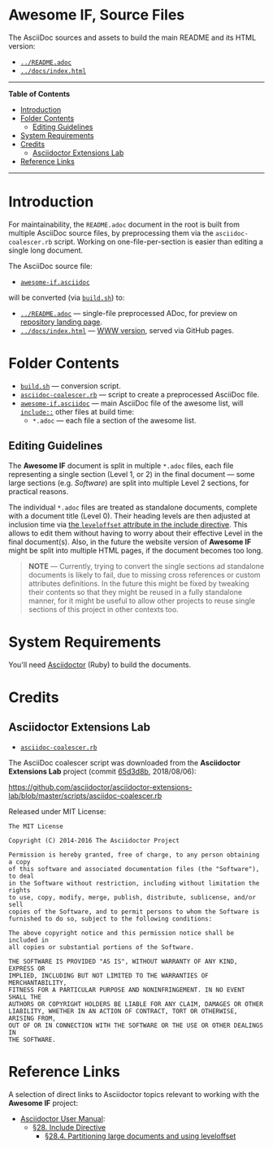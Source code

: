 # Awesome IF, Source Files

The AsciiDoc sources and assets to build the main README and its HTML version:

- [`../README.adoc`][README]
- [`../docs/index.html`][index]


-----

**Table of Contents**

<!-- MarkdownTOC autolink="true" bracket="round" autoanchor="false" lowercase="only_ascii" uri_encoding="true" levels="1,2,3" -->

- [Introduction](#introduction)
- [Folder Contents](#folder-contents)
    - [Editing Guidelines](#editing-guidelines)
- [System Requirements](#system-requirements)
- [Credits](#credits)
    - [Asciidoctor Extensions Lab](#asciidoctor-extensions-lab)
- [Reference Links](#reference-links)

<!-- /MarkdownTOC -->

-----

# Introduction

For maintainability, the `README.adoc` document in the root is built from multiple AsciiDoc source files, by preprocessing them via the `asciidoc-coalescer.rb` script. Working on one-file-per-section is easier than editing a single long document.

The AsciiDoc source file:

- [`awesome-if.asciidoc`][awesome-if]

will be converted (via [`build.sh`][build]) to:

- [`../README.adoc`][README] — single-file preprocessed ADoc, for preview on [repository landing page].
- [`../docs/index.html`][index] — [WWW version], served via GitHub pages.


# Folder Contents

- [`build.sh`][build] — conversion script.
- [`asciidoc-coalescer.rb`][coalescer.rb] — script to create a preprocessed AsciiDoc file.
- [`awesome-if.asciidoc`][awesome-if] — main AsciiDoc file of the awesome list, will [`include::`][§28] other files at build time:
    + `*.adoc` — each file a section of the awesome list.

## Editing Guidelines

The __Awesome IF__ document is split in multiple `*.adoc` files, each file representing a single section (Level 1, or 2) in the final document — some large sections (e.g. _Software_) are split into multiple Level 2 sections, for practical reasons.

The individual `*.adoc` files are treated as standalone documents, complete with a document title (Level 0). Their heading levels are then adjusted at inclusion time via [the `leveloffset` attribute in the include directive][§28.4]. This allows to edit them without having to worry about their effective Level in the final document(s). Also, in the future the website version of __Awesome IF__ might be split into multiple HTML pages, if the document becomes too long.

> __NOTE__ — Currently, trying to convert the single sections ad standalone documents is likely to fail, due to missing cross references or custom attributes definitions. In the future this might be fixed by tweaking their contents so that they might be reused in a fully standalone manner, for it might be useful to allow other projects to reuse single sections of this project in other contexts too.

# System Requirements

You'll need [Asciidoctor]  (Ruby) to build the documents.

# Credits

## Asciidoctor Extensions Lab

- [`asciidoc-coalescer.rb`][coalescer.rb]

The AsciiDoc coalescer script was downloaded from the __Asciidoctor Extensions Lab__ project (commit [65d3d8b], 2018/08/06):

https://github.com/asciidoctor/asciidoctor-extensions-lab/blob/master/scripts/asciidoc-coalescer.rb

Released under MIT License:

```
The MIT License

Copyright (C) 2014-2016 The Asciidoctor Project

Permission is hereby granted, free of charge, to any person obtaining a copy
of this software and associated documentation files (the "Software"), to deal
in the Software without restriction, including without limitation the rights
to use, copy, modify, merge, publish, distribute, sublicense, and/or sell
copies of the Software, and to permit persons to whom the Software is
furnished to do so, subject to the following conditions:

The above copyright notice and this permission notice shall be included in
all copies or substantial portions of the Software.

THE SOFTWARE IS PROVIDED "AS IS", WITHOUT WARRANTY OF ANY KIND, EXPRESS OR
IMPLIED, INCLUDING BUT NOT LIMITED TO THE WARRANTIES OF MERCHANTABILITY,
FITNESS FOR A PARTICULAR PURPOSE AND NONINFRINGEMENT. IN NO EVENT SHALL THE
AUTHORS OR COPYRIGHT HOLDERS BE LIABLE FOR ANY CLAIM, DAMAGES OR OTHER
LIABILITY, WHETHER IN AN ACTION OF CONTRACT, TORT OR OTHERWISE, ARISING FROM,
OUT OF OR IN CONNECTION WITH THE SOFTWARE OR THE USE OR OTHER DEALINGS IN
THE SOFTWARE.
```


# Reference Links

A selection of direct links to Asciidoctor topics relevant to working with the __Awesome IF__ project:

- [Asciidoctor User Manual]:
    + [§28. Include Directive][§28]
        * [§28.4. Partitioning large documents and using leveloffset][§28.4]

<!-----------------------------------------------------------------------------
                               REFERENCE LINKS
------------------------------------------------------------------------------>

[WWW version]: https://github.com/tajmone/awesome-interactive-fiction/ "Visit the Awesome IF website"
[repository landing page]: https://github.com/tajmone/awesome-interactive-fiction/ "Go to Awesome IF main repository page"

<!-- 3rd party -->

[Asciidoctor]: https://asciidoctor.org/

[65d3d8b]: https://github.com/asciidoctor/asciidoctor-extensions-lab/commit/65d3d8bc02d70c0d100a06d65b7e63b5a5e17969

<!-- Asciidoctor documentation -->

[Asciidoctor User Manual]: https://asciidoctor.org/docs/user-manual/ "Go to the Asciidoctor Manual"
[§28]: https://asciidoctor.org/docs/user-manual/#include-directive "Read Asciidoctor Manual » §28. Include Directive"
[§28.4]: https://asciidoctor.org/docs/user-manual/#include-partitioning "Read Asciidoctor Manual » §28.4. Partitioning large documents and using leveloffset"

<!-- project files -->

[awesome-if]: ./awesome-if.asciidoc
[build]: ./build.sh
[coalescer.rb]: ./asciidoc-coalescer.rb
[README]: ../README.adoc "View the output AsciiDoc file"
[index]: ../docs/index.html "View the output HTML file"

<!-- EOF -->